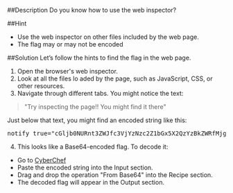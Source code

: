 ##Description
Do you know how to use the web inspector?

##Hint
 - Use the web inspector on other files included by the web page. 
 - The flag may or may not be encoded

##Solution
Let’s follow the hints to find the flag in the web page.
1. Open the browser's web inspector.
2. Look at all the files lo aded by the page, such as JavaScript, CSS, or other resources.
3. Navigate through different tabs. You might notice the text:
> "Try inspecting the page!! You might find it there"

Just below that text, you might find an encoded string like this:
<pre>notify_true="cGljb0NURnt3ZWJfc3VjYzNzc2Z1bGx5X2QzYzBkZWRfMjgzZTYyZmV9"</pre>

4. This looks like a Base64-encoded flag. To decode it:
- Go to [CyberChef](https://gchq.github.io/CyberChef/)
- Paste the encoded string into the Input section.
- Drag and drop the operation "From Base64" into the Recipe section.
- The decoded flag will appear in the Output section.